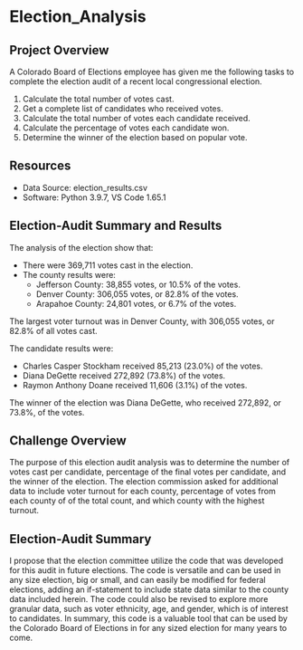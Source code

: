 # Election_Analysis

## Project Overview
A Colorado Board of Elections employee has given me the following tasks to complete the election audit of a recent local congressional election.

1. Calculate the total number of votes cast.
2. Get a complete list of candidates who received votes.
3. Calculate the total number of votes each candidate received.
4. Calculate the percentage of votes each candidate won.
5. Determine the winner of the election based on popular vote.

## Resources
- Data Source: election_results.csv
- Software: Python 3.9.7, VS Code 1.65.1

## Election-Audit Summary and Results
The analysis of the election show that:
- There were 369,711 votes cast in the election.
- The county results were:
   -  Jefferson County: 38,855 votes, or 10.5% of the votes.
   -  Denver County: 306,055 votes, or 82.8% of the votes.
   -  Arapahoe County: 24,801 votes, or 6.7% of the votes.

The largest voter turnout was in Denver County, with 306,055 votes, or 82.8% of all votes cast.

The candidate results were:
   -  Charles Casper Stockham received 85,213 (23.0%) of the votes.
   -  Diana DeGette received 272,892 (73.8%) of the votes.
   -  Raymon Anthony Doane received 11,606 (3.1%) of the votes.
   
The winner of the election was Diana DeGette, who received 272,892, or 73.8%, of the votes.

## Challenge Overview
The purpose of this election audit analysis was to determine the number of votes cast per candidate, percentage of the final votes per candidate, and the winner of the election. The election commission asked for additional data to include voter turnout for each county, percentage of votes from each county of of the total count, and which county with the highest turnout.

## Election-Audit Summary
I propose that the election committee utilize the code that was developed for this audit in future elections. The code is versatile and can be used in any size election, big or small, and can easily be modified for federal elections, adding an if-statement to include state data similar to the county data included herein. The code could also be revised to explore more granular data, such as voter ethnicity, age, and gender, which is of interest to candidates. In summary, this code is a valuable tool that can be used by the Colorado Board of Elections in for any sized election for many years to come.
